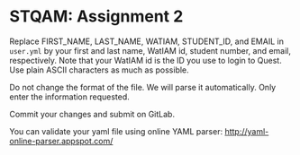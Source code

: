 # STQAM: Assignment 2

Replace FIRST_NAME, LAST_NAME, WATIAM, STUDENT_ID, and EMAIL in
`user.yml` by your first and last name, WatIAM id, student number, and
email, respectively. Note that your WatIAM id is the ID you use to
login to Quest. Use plain ASCII characters as much as possible.

Do not change the format of the file. We will parse it
automatically. Only enter the information requested.

Commit your changes and submit on GitLab.

You can validate your yaml file using online YAML parser:
http://yaml-online-parser.appspot.com/
